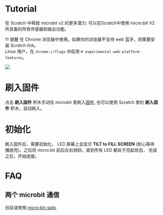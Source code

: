 # Tutorial
在 Scratch 中释放 microbit v2 的更多潜力:  可以在Scratch中使用 micro:bit V2 所具备的所有传感器和输出功能。

!!! 提醒
    在 Chrome 浏览器中使用。如果你的浏览器不支持 web 蓝牙，则需要安装 Scratch link。  
    Linux 用户，在 `chrome://flags` 中启用 `# experimental-web-platform-features`。

![](/img/7909117426fc267dbb28c104bfc140bb.png)


# 刷入固件

点击 **刷入固件** 积木手动往 microbit 里刷入[固件](/hex/microbitMore.hex), 也可以使用 Scratch 里的 **刷入固件** 积木，自动刷入。

# 初始化
刷入固件后，需要初始化。 LED 屏幕上会显示  **TILT to FILL SCREEN** (耐心等待播放完)。之后将 micro:bit 前后左右倾斜，直到所有 LED 都处于亮起状态， 完成之后，开始连接。

# FAQ
## 两个 microbit 通信
目前请使用 [micro:bit radio](https://adapter.codelab.club/extension_guide/microbit_radio/)